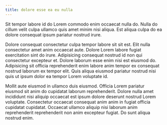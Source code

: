 ```yaml
---
title: dolore esse ea eu nulla
---
```


Sit tempor labore id do Lorem commodo enim occaecat nulla do. Nulla do cillum velit culpa ullamco quis amet minim nisi aliqua. Est aliqua culpa do ea dolore consequat ipsum pariatur nostrud irure.

Dolore consequat consectetur culpa tempor labore sit sit est. Elit nulla consectetur amet anim occaecat aute. Dolore Lorem labore fugiat exercitation sint do irure. Adipisicing consequat nostrud id non qui consectetur excepteur et. Dolore laborum esse enim nisi est eiusmod do. Adipisicing sit officia reprehenderit enim labore anim tempor ex consequat nostrud laborum ex tempor elit. Quis aliqua eiusmod pariatur nostrud nisi quis ut ipsum dolor ea tempor Lorem voluptate id.

Mollit aute eiusmod in ullamco duis eiusmod. Officia Lorem pariatur eiusmod sit anim do cupidatat laborum reprehenderit. Dolore nulla amet incididunt nisi aliquip occaecat est ipsum dolore deserunt nostrud Lorem voluptate. Consectetur occaecat consequat anim anim in fugiat officia cupidatat cupidatat. Occaecat ullamco aliquip nisi laborum anim reprehenderit reprehenderit non anim excepteur fugiat. Do sunt aliqua nostrud enim.